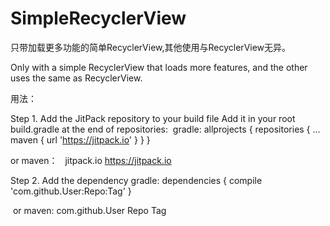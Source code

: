 # SimpleRecyclerView
只带加载更多功能的简单RecyclerView,其他使用与RecyclerView无异。

Only with a simple RecyclerView that loads more features, and the other uses the same as RecyclerView.

用法：

Step 1. Add the JitPack repository to your build file
  Add it in your root build.gradle at the end of repositories:
  gradle:
  allprojects {
      repositories {
        ...
        maven { url 'https://jitpack.io' }
      }
    }
    
  or maven：
  <repositories>
		<repository>
		    <id>jitpack.io</id>
		    <url>https://jitpack.io</url>
		</repository>
	</repositories>
  

Step 2. Add the dependency
  gradle:
  dependencies {
      compile 'com.github.User:Repo:Tag'
    }
  
  or maven:
  <dependency>
	    <groupId>com.github.User</groupId>
	    <artifactId>Repo</artifactId>
	    <version>Tag</version>
	</dependency>
  
  
